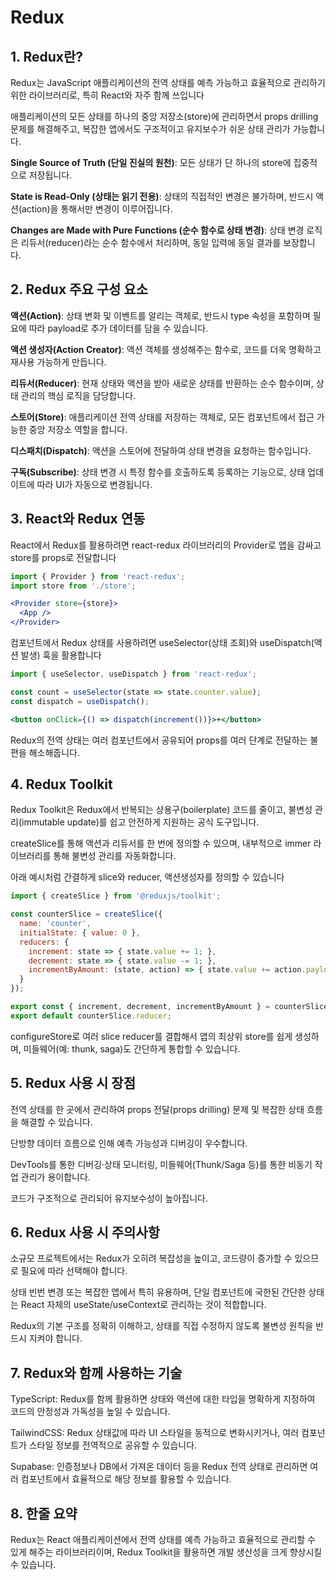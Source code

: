 # Redux

## 1. Redux란?

Redux는 JavaScript 애플리케이션의 전역 상태를 예측 가능하고 효율적으로 관리하기 위한 라이브러리로, 특히 React와 자주 함께 쓰입니다​

애플리케이션의 모든 상태를 하나의 중앙 저장소(store)에 관리하면서 props drilling 문제를 해결해주고, 복잡한 앱에서도 구조적이고 유지보수가 쉬운 상태 관리가 가능합니다.

**Single Source of Truth (단일 진실의 원천)**: 모든 상태가 단 하나의 store에 집중적으로 저장됩니다.

**State is Read-Only (상태는 읽기 전용)**: 상태의 직접적인 변경은 불가하며, 반드시 액션(action)을 통해서만 변경이 이루어집니다.

**Changes are Made with Pure Functions (순수 함수로 상태 변경)**: 상태 변경 로직은 리듀서(reducer)라는 순수 함수에서 처리하며, 동일 입력에 동일 결과를 보장합니다.

## 2. Redux 주요 구성 요소

**액션(Action)**: 상태 변화 및 이벤트를 알리는 객체로, 반드시 type 속성을 포함하며 필요에 따라 payload로 추가 데이터를 담을 수 있습니다.

**액션 생성자(Action Creator)**: 액션 객체를 생성해주는 함수로, 코드를 더욱 명확하고 재사용 가능하게 만듭니다.

**리듀서(Reducer)**: 현재 상태와 액션을 받아 새로운 상태를 반환하는 순수 함수이며, 상태 관리의 핵심 로직을 담당합니다.

**스토어(Store)**: 애플리케이션 전역 상태를 저장하는 객체로, 모든 컴포넌트에서 접근 가능한 중앙 저장소 역할을 합니다.

**디스패치(Dispatch)**: 액션을 스토어에 전달하여 상태 변경을 요청하는 함수입니다.

**구독(Subscribe)**: 상태 변경 시 특정 함수를 호출하도록 등록하는 기능으로, 상태 업데이트에 따라 UI가 자동으로 변경됩니다.

## 3. React와 Redux 연동

React에서 Redux를 활용하려면 react-redux 라이브러리의 Provider로 앱을 감싸고 store를 props로 전달합니다

```jsx
import { Provider } from 'react-redux';
import store from './store';

<Provider store={store}>
  <App />
</Provider>
```

컴포넌트에서 Redux 상태를 사용하려면 useSelector(상태 조회)와 useDispatch(액션 발생) 훅을 활용합니다

```jsx
import { useSelector, useDispatch } from 'react-redux';

const count = useSelector(state => state.counter.value);
const dispatch = useDispatch();

<button onClick={() => dispatch(increment())}>+</button>
```

Redux의 전역 상태는 여러 컴포넌트에서 공유되어 props를 여러 단계로 전달하는 불편을 해소해줍니다.

## 4. Redux Toolkit

Redux Toolkit은 Redux에서 반복되는 상용구(boilerplate) 코드를 줄이고, 불변성 관리(immutable update)를 쉽고 안전하게 지원하는 공식 도구입니다.

createSlice를 통해 액션과 리듀서를 한 번에 정의할 수 있으며, 내부적으로 immer 라이브러리를 통해 불변성 관리를 자동화합니다.

아래 예시처럼 간결하게 slice와 reducer, 액션생성자를 정의할 수 있습니다

```jsx
import { createSlice } from '@reduxjs/toolkit';

const counterSlice = createSlice({
  name: 'counter',
  initialState: { value: 0 },
  reducers: {
    increment: state => { state.value += 1; },
    decrement: state => { state.value -= 1; },
    incrementByAmount: (state, action) => { state.value += action.payload; }
  }
});

export const { increment, decrement, incrementByAmount } = counterSlice.actions;
export default counterSlice.reducer;
```

configureStore로 여러 slice reducer를 결합해서 앱의 최상위 store를 쉽게 생성하며, 미들웨어(예: thunk, saga)도 간단하게 통합할 수 있습니다.

## 5. Redux 사용 시 장점

전역 상태를 한 곳에서 관리하여 props 전달(props drilling) 문제 및 복잡한 상태 흐름을 해결할 수 있습니다.

단방향 데이터 흐름으로 인해 예측 가능성과 디버깅이 우수합니다.

DevTools를 통한 디버깅·상태 모니터링, 미들웨어(Thunk/Saga 등)를 통한 비동기 작업 관리가 용이합니다.

코드가 구조적으로 관리되어 유지보수성이 높아집니다.

## 6. Redux 사용 시 주의사항

소규모 프로젝트에서는 Redux가 오히려 복잡성을 높이고, 코드량이 증가할 수 있으므로 필요에 따라 선택해야 합니다.

상태 빈번 변경 또는 복잡한 앱에서 특히 유용하며, 단일 컴포넌트에 국한된 간단한 상태는 React 자체의 useState/useContext로 관리하는 것이 적합합니다.

Redux의 기본 구조를 정확히 이해하고, 상태를 직접 수정하지 않도록 불변성 원칙을 반드시 지켜야 합니다.

## 7. Redux와 함께 사용하는 기술

TypeScript: Redux를 함께 활용하면 상태와 액션에 대한 타입을 명확하게 지정하여 코드의 안정성과 가독성을 높일 수 있습니다.

TailwindCSS: Redux 상태값에 따라 UI 스타일을 동적으로 변화시키거나, 여러 컴포넌트가 스타일 정보를 전역적으로 공유할 수 있습니다.

Supabase: 인증정보나 DB에서 가져온 데이터 등을 Redux 전역 상태로 관리하면 여러 컴포넌트에서 효율적으로 해당 정보를 활용할 수 있습니다.

## 8. 한줄 요약

Redux는 React 애플리케이션에서 전역 상태를 예측 가능하고 효율적으로 관리할 수 있게 해주는 라이브러리이며, Redux Toolkit을 활용하면 개발 생산성을 크게 향상시킬 수 있습니다.